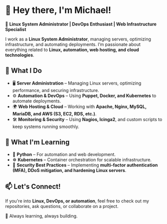# 👋 Hey there, I'm Michael!  

🚀 **Linux System Administrator | DevOps Enthusiast | Web Infrastructure Specialist**  

I work as a **Linux System Administrator**, managing servers, optimizing infrastructure, and automating deployments. I’m passionate about everything related to **Linux, automation, web hosting, and cloud technologies**.  

## 🔧 What I Do  
- 🖥️ **Server Administration** – Managing Linux servers, optimizing performance, and securing infrastructure.  
- ⚙️ **Automation & DevOps** – Using **Puppet, Docker, and Kubernetes** to automate deployments.  
- 🌍 **Web Hosting & Cloud** – Working with **Apache, Nginx, MySQL, MariaDB, and AWS (S3, EC2, RDS, etc.)**.  
- 🛠️ **Monitoring & Security** – Using **Nagios, Icinga2**, and custom scripts to keep systems running smoothly.  

## 🌱 What I'm Learning  
- 🐍 **Python** – For automation and web development.  
- ☸️ **Kubernetes** – Container orchestration for scalable infrastructure.  
- 🔐 **Security Best Practices** – Implementing **multi-factor authentication (MFA), DDoS mitigation, and hardening Linux servers**.  

## 📫 Let's Connect!  
If you're into **Linux, DevOps, or automation**, feel free to check out my repositories, ask questions, or collaborate on a project.  

🚀 Always learning, always building.  
